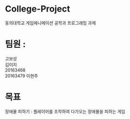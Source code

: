 # College-Project
동의대학교 게임에니메이션 공학과 프로그래밍 과제
# 팀원 :
고보성  
김이지  
20163468  
20163479 이현주
# 목표
장애물 피하기 : 플레이어를 조작하여 다가오는 장애물을 피하는 게임
